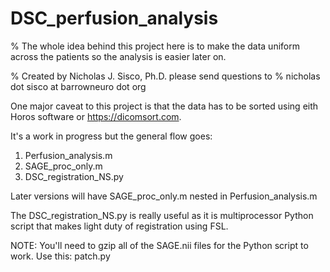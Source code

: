 # DSC_perfusion_analysis

% The whole idea behind this project here is to make the data uniform across the patients so the analysis is easier later on. 

% Created by Nicholas J. Sisco, Ph.D. please send questions to
% nicholas dot sisco at barrowneuro dot org

One major caveat to this project is that the data has to be sorted using eith Horos software or https://dicomsort.com.

It's a work in progress but the general flow goes:
1) Perfusion_analysis.m
2) SAGE_proc_only.m
3) DSC_registration_NS.py

Later versions will have SAGE_proc_only.m nested in Perfusion_analysis.m

The  DSC_registration_NS.py is really useful as it is multiprocessor Python script that makes light duty of registration using FSL.

NOTE: You'll need to gzip all of the SAGE.nii files for the Python script to work. Use this: patch.py



